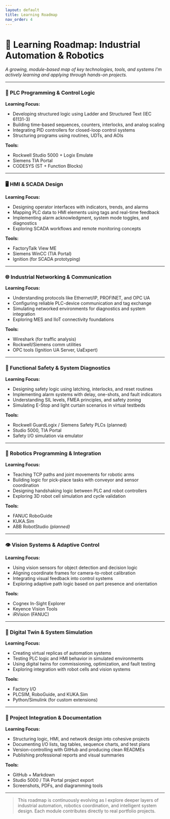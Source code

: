 ```yaml
---
layout: default
title: Learning Roadmap
nav_order: 4
---
```

# 🧭 Learning Roadmap: Industrial Automation & Robotics

*A growing, module-based map of key technologies, tools, and systems I'm actively learning and applying through hands-on projects.*

---

### 🧠 PLC Programming & Control Logic

**Learning Focus:**
- Developing structured logic using Ladder and Structured Text (IEC 61131-3)
- Building time-based sequences, counters, interlocks, and analog scaling
- Integrating PID controllers for closed-loop control systems
- Structuring programs using routines, UDTs, and AOIs

**Tools:**
- Rockwell Studio 5000 + Logix Emulate  
- Siemens TIA Portal  
- CODESYS (ST + Function Blocks)

---

### 🖥️ HMI & SCADA Design

**Learning Focus:**
- Designing operator interfaces with indicators, trends, and alarms
- Mapping PLC data to HMI elements using tags and real-time feedback
- Implementing alarm acknowledgment, system mode toggles, and diagnostics
- Exploring SCADA workflows and remote monitoring concepts

**Tools:**
- FactoryTalk View ME  
- Siemens WinCC (TIA Portal)  
- Ignition (for SCADA prototyping)

---

### 🌐 Industrial Networking & Communication

**Learning Focus:**
- Understanding protocols like Ethernet/IP, PROFINET, and OPC UA
- Configuring reliable PLC-device communication and tag exchange
- Simulating networked environments for diagnostics and system integration
- Exploring MES and IIoT connectivity foundations

**Tools:**
- Wireshark (for traffic analysis)  
- Rockwell/Siemens comm utilities  
- OPC tools (Ignition UA Server, UaExpert)

---

### 🦺 Functional Safety & System Diagnostics

**Learning Focus:**
- Designing safety logic using latching, interlocks, and reset routines
- Implementing alarm systems with delay, one-shots, and fault indicators
- Understanding SIL levels, FMEA principles, and safety zoning
- Simulating E-Stop and light curtain scenarios in virtual testbeds

**Tools:**
- Rockwell GuardLogix / Siemens Safety PLCs (planned)  
- Studio 5000, TIA Portal  
- Safety I/O simulation via emulator

---

### 🤖 Robotics Programming & Integration

**Learning Focus:**
- Teaching TCP paths and joint movements for robotic arms
- Building logic for pick-place tasks with conveyor and sensor coordination
- Designing handshaking logic between PLC and robot controllers
- Exploring 3D robot cell simulation and cycle validation

**Tools:**
- FANUC RoboGuide  
- KUKA.Sim  
- ABB RobotStudio *(planned)*

---

### 👁️ Vision Systems & Adaptive Control

**Learning Focus:**
- Using vision sensors for object detection and decision logic
- Aligning coordinate frames for camera-to-robot calibration
- Integrating visual feedback into control systems
- Exploring adaptive path logic based on part presence and orientation

**Tools:**
- Cognex In-Sight Explorer  
- Keyence Vision Tools  
- iRVision (FANUC)

---

### 🧪 Digital Twin & System Simulation

**Learning Focus:**
- Creating virtual replicas of automation systems
- Testing PLC logic and HMI behavior in simulated environments
- Using digital twins for commissioning, optimization, and fault testing
- Exploring integration with robot cells and vision systems

**Tools:**
- Factory I/O  
- PLCSIM, RoboGuide, and KUKA.Sim  
- Python/Simulink (for custom extensions)

---

### 📁 Project Integration & Documentation

**Learning Focus:**
- Structuring logic, HMI, and network design into cohesive projects
- Documenting I/O lists, tag tables, sequence charts, and test plans
- Version-controlling with GitHub and producing clean READMEs
- Publishing professional reports and visual summaries

**Tools:**
- GitHub + Markdown  
- Studio 5000 / TIA Portal project export  
- Screenshots, PDFs, and diagramming tools

---

> This roadmap is continuously evolving as I explore deeper layers of industrial automation, robotics coordination, and intelligent system design. Each module contributes directly to real portfolio projects.

